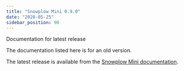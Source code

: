 ```yaml
---
title: "Snowplow Mini 0.9.0"
date: "2020-05-25"
sidebar_position: 90
---
```


Documentation for latest release

The documentation listed here is for an old version.

The latest release is available from the [Snowplow Mini documentation](/docs/pipeline-components-and-applications/snowplow-mini/).
